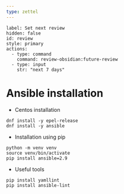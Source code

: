 ```yaml
---
type: zettel
---
```


```meta-bind-button
label: Set next review
hidden: false
id: review
style: primary
actions:
  - type: command
    command: review-obsidian:future-review
  - type: input
    str: "next 7 days"
```

# Ansible installation

- Centos installation

```shell
dnf install -y epel-release
dnf install -y ansible
```

- Installation using pip

```shell
python -m venv venv
source venv/bin/activate
pip install ansible=2.9
```

- Useful tools

```shell
pip install yamllint
pip install ansible-lint
```

